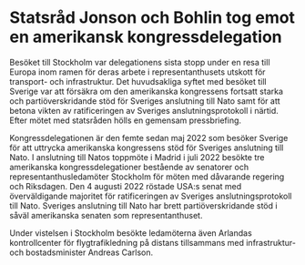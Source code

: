 # Statsråd Jonson och Bohlin tog emot en amerikansk kongressdelegation

Besöket till Stockholm var delegationens sista stopp under en resa till Europa inom ramen för deras arbete i representanthusets utskott för transport\- och infrastruktur. Det huvudsakliga syftet med besöket till Sverige var att försäkra om den amerikanska kongressens fortsatt starka och partiöverskridande stöd för Sveriges anslutning till Nato samt för att betona vikten av ratificeringen av Sveriges anslutningsprotokoll i närtid. Efter mötet med statsråden hölls en gemensam pressbriefing.

Kongressdelegationen är den femte sedan maj 2022 som besöker Sverige för att uttrycka amerikanska kongressens stöd för Sveriges anslutning till Nato. I anslutning till Natos toppmöte i Madrid i juli 2022 besökte tre amerikanska kongressdelegationer bestående av senatorer och representanthusledamöter Stockholm för möten med dåvarande regering och Riksdagen. Den 4 augusti 2022 röstade USA:s senat med överväldigande majoritet för ratificeringen av Sveriges anslutningsprotokoll till Nato. Sveriges anslutning till Nato har brett partiöverskridande stöd i såväl amerikanska senaten som representanthuset.

Under vistelsen i Stockholm besökte ledamöterna även Arlandas kontrollcenter för flygtrafikledning på distans tillsammans med infrastruktur\- och bostadsminister Andreas Carlson.
